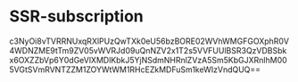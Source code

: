 # SSR-subscription
c3NyOi8vTVRRNUxqRXlPUzQwTXk0eU56bzBORE02WVhWMGFGOXphR0V4WDNZME9tTm9ZV05vWVRJd09uQnNZV2x1T2s5VVFUUlBSR3QzVDBSbkx6OXZZbVp6Y0dGeVlXMDlKbkJ5YjNSdmNHRnlZVzA5Sm5KbGJXRnlhM005VGtSVmRVNTZZM1ZOYWtWM1RHcEZkMDFuSm1keWIzVndQUQ==
